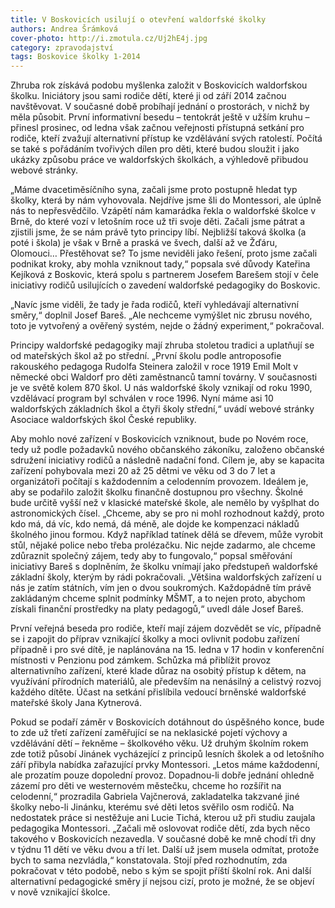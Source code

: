 ```yaml
---
title: V Boskovicích usilují o otevření waldorfské školky
authors: Andrea Šrámková
cover-photo: http://i.zmotula.cz/Uj2hE4j.jpg
category: zpravodajství
tags: Boskovice školky 1-2014
---
```


Zhruba rok získává podobu myšlenka založit v Boskovicích waldorfskou školku. Iniciátory jsou sami rodiče dětí, které ji od září 2014 začnou navštěvovat. V současné době probíhají jednání o prostorách, v nichž by měla působit. První informativní besedu – tentokrát ještě v užším kruhu – přinesl prosinec, od ledna však začnou veřejnosti přístupná setkání pro rodiče, kteří zvažují alternativní přístup ke vzdělávání svých ratolestí. Počítá se také s pořádáním tvořivých dílen pro děti, které budou sloužit i jako ukázky způsobu práce ve waldorfských školkách, a výhledově přibudou webové stránky.

„Máme dvacetiměsíčního syna, začali jsme proto postupně hledat typ školky, která by nám vyhovovala. Nejdříve jsme šli do Montessori, ale úplně nás to nepřesvědčilo. Vzápětí nám kamarádka řekla o waldorfské školce v Brně, do které vozí v letošním roce už tři svoje děti. Začali jsme pátrat a zjistili jsme, že se nám právě tyto principy líbí. Nejbližší taková školka (a poté i škola) je však v Brně a praská ve švech, další až ve Žďáru, Olomouci… Přestěhovat se? To jsme neviděli jako řešení, proto jsme začali podnikat kroky, aby mohla vzniknout tady,“ popsala své důvody Kateřina Kejíková z Boskovic, která spolu s partnerem Josefem Barešem stojí v čele iniciativy rodičů usilujících o zavedení waldorfské pedagogiky do Boskovic.

„Navíc jsme viděli, že tady je řada rodičů, kteří vyhledávají alternativní směry,“ doplnil Josef Bareš. „Ale nechceme vymýšlet nic zbrusu nového, toto je vytvořený a ověřený systém, nejde o žádný experiment,“ pokračoval.

Principy waldorfské pedagogiky mají zhruba stoletou tradici a uplatňují se od mateřských škol až po střední. „První školu podle antroposofie rakouského pedagoga Rudolfa Steinera založil v roce 1919 Emil Molt v německé obci Waldorf pro děti zaměstnanců tamní továrny. V současnosti je ve světě kolem 870 škol. U nás waldorfské školy vznikají od roku 1990, vzdělávací program byl schválen v roce 1996. Nyní máme asi 10 waldorfských základních škol a čtyři školy střední,“ uvádí webové stránky Asociace waldorfských škol České republiky.

Aby mohlo nové zařízení v Boskovicích vzniknout, bude po Novém roce, tedy už podle požadavků nového občanského zákoníku, založeno občanské sdružení iniciativy rodičů a následně nadační fond. Cílem je, aby se kapacita zařízení pohybovala mezi 20 až 25 dětmi ve věku od 3 do 7 let a organizátoři počítají s každodenním a celodenním provozem. Ideálem je, aby se podařilo založit školku finančně dostupnou pro všechny. Školné bude určitě vyšší než v klasické mateřské škole, ale nemělo by vyšplhat do astronomických čísel. „Chceme, aby se pro ni mohl rozhodnout každý, proto kdo má, dá víc, kdo nemá, dá méně, ale dojde ke kompenzaci nákladů školného jinou formou. Když například tatínek dělá se dřevem, může vyrobit stůl, nějaké police nebo třeba prolézačku. Nic nejde zadarmo, ale chceme zdůraznit společný zájem, tedy aby to fungovalo,“ popsal směřování iniciativy Bareš s doplněním, že školku vnímají jako předstupeň waldorfské základní školy, kterým by rádi pokračovali. „Většina waldorfských zařízení u nás je zatím státních, vím jen o dvou soukromých. Každopádně tím právě zakládaným chceme splnit podmínky MŠMT, a to nejen proto, abychom získali finanční prostředky na platy pedagogů,“ uvedl dále Josef Bareš.

První veřejná beseda pro rodiče, kteří mají zájem dozvědět se víc, případně se i zapojit do příprav vznikající školky a moci ovlivnit podobu zařízení případně i pro své dítě, je naplánována na 15. ledna v 17 hodin v konferenční místnosti v Penzionu pod zámkem. Schůzka má přiblížit provoz alternativního zařízení, které klade důraz na osobitý přístup k dětem, na využívání přírodních materiálů, ale především na nenásilný a celistvý rozvoj každého dítěte. Účast na setkání přislíbila vedoucí brněnské waldorfské mateřské školy Jana Kytnerová.

Pokud se podaří záměr v Boskovicích dotáhnout do úspěšného konce, bude to zde už třetí zařízení zaměřující se na neklasické pojetí výchovy a vzdělávání dětí – řekněme – školkového věku. Už druhým školním rokem zde totiž působí Jinánek vycházející z principů lesních školek a od letošního září přibyla nabídka zařazující prvky Montessori. „Letos máme každodenní, ale prozatím pouze dopolední provoz. Dopadnou-li dobře jednání ohledně zázemí pro děti ve westernovém městečku, chceme ho rozšířit na celodenní,“ prozradila Gabriela Vajčnerová, zakladatelka takzvané jiné školky nebo-li Jinánku, kterému své děti letos svěřilo osm rodičů. Na nedostatek práce si nestěžuje ani Lucie Tichá, kterou už při studiu zaujala pedagogika Montessori. „Začali mě oslovovat rodiče dětí, zda bych něco takového v Boskovicích nezavedla. V současné době ke mně chodí tři dny v týdnu 11 dětí ve věku dvou a tří let. Další už jsem musela odmítat, protože bych to sama nezvládla,“ konstatovala. Stojí před rozhodnutím, zda pokračovat v této podobě, nebo s kým se spojit příští školní rok. Ani další alternativní pedagogické směry jí nejsou cizí, proto je možné, že se objeví v nově vznikající školce.
